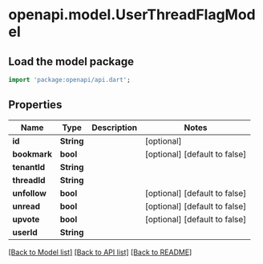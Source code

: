 # openapi.model.UserThreadFlagModel

## Load the model package
```dart
import 'package:openapi/api.dart';
```

## Properties
Name | Type | Description | Notes
------------ | ------------- | ------------- | -------------
**id** | **String** |  | [optional] 
**bookmark** | **bool** |  | [optional] [default to false]
**tenantId** | **String** |  | 
**threadId** | **String** |  | 
**unfollow** | **bool** |  | [optional] [default to false]
**unread** | **bool** |  | [optional] [default to false]
**upvote** | **bool** |  | [optional] [default to false]
**userId** | **String** |  | 

[[Back to Model list]](../README.md#documentation-for-models) [[Back to API list]](../README.md#documentation-for-api-endpoints) [[Back to README]](../README.md)


